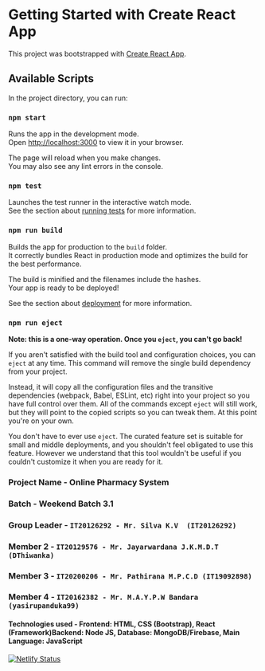 # Getting Started with Create React App

This project was bootstrapped with [Create React App](https://github.com/facebook/create-react-app).

## Available Scripts

In the project directory, you can run:

### `npm start`

Runs the app in the development mode.\
Open [http://localhost:3000](http://localhost:3000) to view it in your browser.

The page will reload when you make changes.\
You may also see any lint errors in the console.

### `npm test`

Launches the test runner in the interactive watch mode.\
See the section about [running tests](https://facebook.github.io/create-react-app/docs/running-tests) for more information.

### `npm run build`

Builds the app for production to the `build` folder.\
It correctly bundles React in production mode and optimizes the build for the best performance.

The build is minified and the filenames include the hashes.\
Your app is ready to be deployed!

See the section about [deployment](https://facebook.github.io/create-react-app/docs/deployment) for more information.

### `npm run eject`

**Note: this is a one-way operation. Once you `eject`, you can't go back!**

If you aren't satisfied with the build tool and configuration choices, you can `eject` at any time. This command will remove the single build dependency from your project.

Instead, it will copy all the configuration files and the transitive dependencies (webpack, Babel, ESLint, etc) right into your project so you have full control over them. All of the commands except `eject` will still work, but they will point to the copied scripts so you can tweak them. At this point you're on your own.

You don't have to ever use `eject`. The curated feature set is suitable for small and middle deployments, and you shouldn't feel obligated to use this feature. However we understand that this tool wouldn't be useful if you couldn't customize it when you are ready for it.

### Project Name - Online Pharmacy System

### Batch - Weekend Batch 3.1

### Group Leader - `IT20126292 - Mr. Silva K.V  (IT20126292)`

### Member 2 - `IT20129576 - Mr. Jayarwardana J.K.M.D.T (DThiwanka)`

### Member 3 - `IT20200206 - Mr. Pathirana M.P.C.D (IT19092898)`

### Member 4 - `IT20162382 - Mr. M.A.Y.P.W Bandara (yasirupanduka99)`

#### Technologies used - Frontend: HTML, CSS (Bootstrap), React (Framework)Backend: Node JS, Database: MongoDB/Firebase, Main Language: JavaScript

[![Netlify Status](https://api.netlify.com/api/v1/badges/200578b8-1b93-42e0-b394-75507735bef3/deploy-status)](https://app.netlify.com/sites/citymedicals/deploys)
